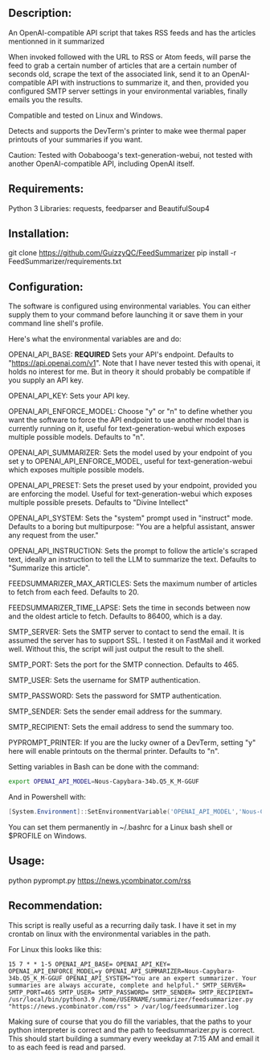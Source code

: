 ## Description:
An OpenAI-compatible API script that takes RSS feeds and has the articles mentionned in it summarized

When invoked followed with the URL to RSS or Atom feeds, will parse the feed to grab a certain number of articles that are a certain number of seconds old, scrape the text of the associated link, send it to an OpenAI-compatible API with instructions to summarize it, and then, provided you configured SMTP server settings in your environmental variables, finally emails you the results.

Compatible and tested on Linux and Windows.

Detects and supports the DevTerm's printer to make wee thermal paper printouts of your summaries if you want.

Caution: Tested with Oobabooga's text-generation-webui, not tested with another OpenAI-compatible API, including OpenAI itself.

## Requirements:
Python 3
Libraries: requests, feedparser and BeautifulSoup4

## Installation:
git clone https://github.com/GuizzyQC/FeedSummarizer
pip install -r FeedSummarizer/requirements.txt

## Configuration:
The software is configured using environmental variables. You can either supply them to your command before launching it or save them in your command line shell's profile.

Here's what the environmental variables are and do:

OPENAI_API_BASE: **REQUIRED** Sets your API's endpoint. Defaults to "https://api.openai.com/v1". Note that I have never tested this with openai, it holds no interest for me. But in theory it should probably be compatible if you supply an API key.

OPENAI_API_KEY: Sets your API key.

OPENAI_API_ENFORCE_MODEL: Choose "y" or "n" to define whether you want the software to force the API endpoint to use another model than is currently running on it, useful for text-generation-webui which exposes multiple possible models. Defaults to "n".

OPENAI_API_SUMMARIZER: Sets the model used by your endpoint of you set y to OPENAI_API_ENFORCE_MODEL, useful for text-generation-webui which exposes multiple possible models.

OPENAI_API_PRESET: Sets the preset used by your endpoint, provided you are enforcing the model. Useful for text-generation-webui which exposes multiple possible presets. Defaults to "Divine Intellect"

OPENAI_API_SYSTEM: Sets the "system" prompt used in "instruct" mode. Defaults to a boring but multipurpose: "You are a helpful assistant, answer any request from the user."

OPENAI_API_INSTRUCTION: Sets the prompt to follow the article's scraped text, ideally an instruction to tell the LLM to summarize the text. Defaults to "Summarize this article".

FEEDSUMMARIZER_MAX_ARTICLES: Sets the maximum number of articles to fetch from each feed. Defaults to 20.

FEEDSUMMARIZER_TIME_LAPSE: Sets the time in seconds between now and the oldest article to fetch. Defaults to 86400, which is a day.

SMTP_SERVER: Sets the SMTP server to contact to send the email. It is assumed the server has to support SSL. I tested it on FastMail and it worked well. Without this, the script will just output the result to the shell.

SMTP_PORT: Sets the port for the SMTP connection. Defaults to 465.

SMTP_USER: Sets the username for SMTP authentication.

SMTP_PASSWORD: Sets the password for SMTP authentication.

SMTP_SENDER: Sets the sender email address for the summary.

SMTP_RECIPIENT: Sets the email address to send the summary too.

PYPROMPT_PRINTER: If you are the lucky owner of a DevTerm, setting "y" here will enable printouts on the thermal printer. Defaults to "n".

Setting variables in Bash can be done with the command:
``` bash
export OPENAI_API_MODEL=Nous-Capybara-34b.Q5_K_M-GGUF
```

And in Powershell with:
``` powershell
[System.Environment]::SetEnvironmentVariable('OPENAI_API_MODEL','Nous-Capybara-34b.Q5_K_M-GGUF')
```
You can set them permanently in \~/.bashrc for a Linux bash shell or $PROFILE on Windows.

## Usage:
python pyprompt.py https://news.ycombinator.com/rss

## Recommendation:
This script is really useful as a recurring daily task. I have it set in my crontab on linux with the environmental variables in the path.

For Linux this looks like this:

``` crontab
15 7 * * 1-5 OPENAI_API_BASE= OPENAI_API_KEY= OPENAI_API_ENFORCE_MODEL=y OPENAI_API_SUMMARIZER=Nous-Capybara-34b.Q5_K_M-GGUF OPENAI_API_SYSTEM="You are an expert summarizer. Your summaries are always accurate, complete and helpful." SMTP_SERVER= SMTP_PORT=465 SMTP_USER= SMTP_PASSWORD= SMTP_SENDER= SMTP_RECIPIENT= /usr/local/bin/python3.9 /home/USERNAME/summarizer/feedsummarizer.py "https://news.ycombinator.com/rss" > /var/log/feedsummarizer.log
```
Making sure of course that you do fill the variables, that the paths to your python interpreter is correct and the path to feedsummarizer.py is correct. This should start building a summary every weekday at 7:15 AM and email it to as each feed is read and parsed.
